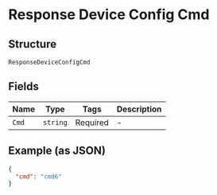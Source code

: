 
# Response Device Config Cmd

## Structure

`ResponseDeviceConfigCmd`

## Fields

| Name | Type | Tags | Description |
|  --- | --- | --- | --- |
| `Cmd` | `string` | Required | - |

## Example (as JSON)

```json
{
  "cmd": "cmd6"
}
```

